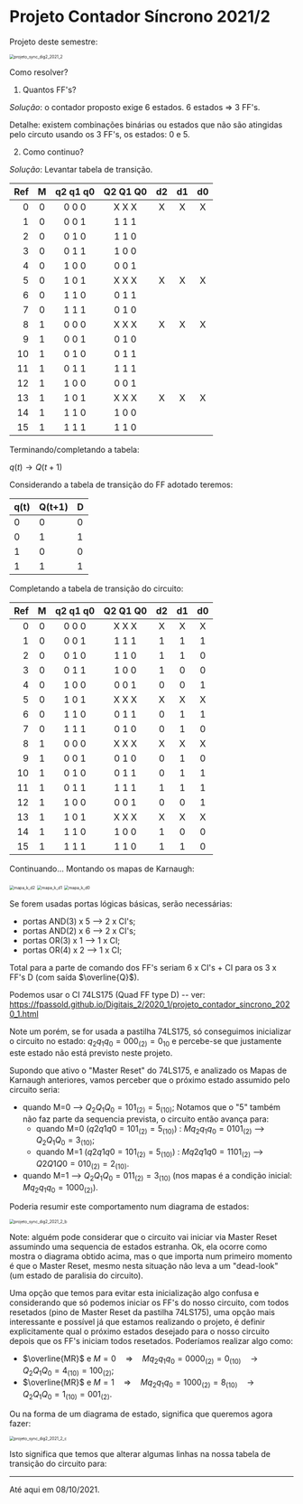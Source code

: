 # Projeto Contador Síncrono 2021/2

Projeto deste semestre:

<img src="projeto_sync_dig2_2021_2.png" alt="projeto_sync_dig2_2021_2" style="zoom:50%;" />

Como resolver?

1) Quantos FF's? 

*Solução*: o contador proposto exige 6 estados. 6 estados => 3 FF's.

Detalhe: existem combinações binárias ou estados que não são atingidas pelo circuto usando os 3 FF's, os estados: 0 e 5.

2. Como continuo?

*Solução*: Levantar tabela de transição.

|  Ref |  M   | q2 q1 q0 | Q2 Q1 Q0 |  d2  |  d1  |  d0  |
| ---: | :--: | :------: | :------: | :--: | :--: | :--: |
|    0 |  0   |  0 0 0   |  X X X   |  X   |  X   |  X   |
|    1 |  0   |  0 0 1   |  1 1 1   |      |      |      |
|    2 |  0   |  0 1 0   |  1 1 0   |      |      |      |
|    3 |  0   |  0 1 1   |  1 0 0   |      |      |      |
|    4 |  0   |  1 0 0   |  0 0 1   |      |      |      |
|    5 |  0   |  1 0 1   |  X X X   |  X   |  X   |  X   |
|    6 |  0   |  1 1 0   |  0 1 1   |      |      |      |
|    7 |  0   |  1 1 1   |  0 1 0   |      |      |      |
|    8 |  1   |  0 0 0   |  X X X   |  X   |  X   |  X   |
|    9 |  1   |  0 0 1   |  0 1 0   |      |      |      |
|   10 |  1   |  0 1 0   |  0 1 1   |      |      |      |
|   11 |  1   |  0 1 1   |  1 1 1   |      |      |      |
|   12 |  1   |  1 0 0   |  0 0 1   |      |      |      |
|   13 |  1   |  1 0 1   |  X X X   |  X   |  X   |  X   |
|   14 |  1   |  1 1 0   |  1 0 0   |      |      |      |
|   15 |  1   |  1 1 1   |  1 1 0   |      |      |      |

 Terminando/completando a tabela:

$q(t) \longrightarrow Q(t+1)$

Considerando a tabela de transição do FF adotado teremos:

| q(t) | Q(t+1) | D    |
| ---- | ------ | ---- |
| 0    | 0      | 0    |
| 0    | 1      | 1    |
| 1    | 0      | 0    |
| 1    | 1      | 1    |

Completando a tabela de transição do circuito:

|  Ref |  M   | q2 q1 q0 | Q2 Q1 Q0 |  d2  |  d1  |  d0  |
| ---: | :--: | :------: | :------: | :--: | :--: | :--: |
|    0 |  0   |  0 0 0   |  X X X   |  X   |  X   |  X   |
|    1 |  0   |  0 0 1   |  1 1 1   |  1   |  1   |  1   |
|    2 |  0   |  0 1 0   |  1 1 0   |  1   |  1   |  0   |
|    3 |  0   |  0 1 1   |  1 0 0   |  1   |  0   |  0   |
|    4 |  0   |  1 0 0   |  0 0 1   |  0   |  0   |  1   |
|    5 |  0   |  1 0 1   |  X X X   |  X   |  X   |  X   |
|    6 |  0   |  1 1 0   |  0 1 1   |  0   |  1   |  1   |
|    7 |  0   |  1 1 1   |  0 1 0   |  0   |  1   |  0   |
|    8 |  1   |  0 0 0   |  X X X   |  X   |  X   |  X   |
|    9 |  1   |  0 0 1   |  0 1 0   |  0   |  1   |  0   |
|   10 |  1   |  0 1 0   |  0 1 1   |  0   |  1   |  1   |
|   11 |  1   |  0 1 1   |  1 1 1   |  1   |  1   |  1   |
|   12 |  1   |  1 0 0   |  0 0 1   |  0   |  0   |  1   |
|   13 |  1   |  1 0 1   |  X X X   |  X   |  X   |  X   |
|   14 |  1   |  1 1 0   |  1 0 0   |  1   |  0   |  0   |
|   15 |  1   |  1 1 1   |  1 1 0   |  1   |  1   |  0   |

Continuando... Montando os mapas de Karnaugh:

<img src="mapa_k_d2.jpg" alt="mapa_k_d2" style="zoom:50%;" />

<img src="mapa_k_d1.jpg" alt="mapa_k_d1" style="zoom:50%;" />



<img src="mapa_k_d0.jpg" alt="mapa_k_d0" style="zoom:50%;" />

Se forem usadas portas lógicas básicas, serão necessárias:

- portas AND(3) x 5 --> 2 x CI's; 
- portas AND(2) x 6 --> 2 x CI's;
- portas OR(3) x 1 --> 1 x CI;
- portas OR(4) x 2 --> 1 x CI;

Total para a parte de comando dos FF's seriam 6 x CI's + CI para os 3 x FF's D (com saída $\overline{Q}$).

Podemos usar o CI 74LS175 (Quad FF type D) -- ver: https://fpassold.github.io/Digitais_2/2020_1/projeto_contador_sincrono_2020_1.html 

Note um porém, se for usada a pastilha 74LS175, só conseguimos inicializar o circuito no estado: $q_2q_1q_0=000_{(2)}=0_{10}$ e percebe-se que justamente este estado não está previsto neste projeto.

Supondo que ativo o "Master Reset" do 74LS175, e analizado os Mapas de Karnaugh anteriores, vamos perceber que o próximo estado assumido pelo circuito seria: 

* quando M=0 --> $Q_2Q_1Q_0=101_{(2)}=5_{(10)}$; Notamos que o "5" também não faz parte da sequencia prevista, o circuito então avança para:
  * quando M=0 ($q2q1q0=101_{(2)}=5_{(10)}$) : $Mq_2q_1q_0=0101_{(2)}$ --> $Q_2Q_1Q_0=3_{(10)}$;
  * quando M=1 ($q2q1q0=101_{(2)}=5_{(10)}$) : $Mq2q1q0=1101_{(2)}$ --> $Q2Q1Q0=010_{(2)}=2_{(10)}$.
* quando M=1 --> $Q_2Q_1Q_0= 011_{(2)}=3_{(10)}$ (nos mapas é a condição inicial: $Mq_2q_1q_0=1000_{(2)}$).

Poderia resumir este comportamento num diagrama de estados:

<img src="projeto_sync_dig2_2021_2_b.jpg" alt="projeto_sync_dig2_2021_2_b" style="zoom:50%;" />

Note: alguém pode considerar que o circuito vai iniciar via Master Reset assumindo uma sequencia de estados estranha. Ok, ela ocorre como mostra o diagrama obtido acima, mas o que importa num primeiro momento é que o Master Reset, mesmo nesta situação não leva a um "dead-look"  (um estado de paralisia do circuito).

Uma opção que temos para evitar esta inicialização algo confusa e considerando que só podemos iniciar os FF's do nosso circuito, com todos resetados (pino de Master Reset da pastilha 74LS175), uma opção mais interessante e possível já que estamos realizando o projeto, é definir explicitamente qual o próximo estados desejado para o nosso circuito depois que os FF's iniciam todos resetados. Poderíamos realizar algo como:

* $\overline{MR}$ e $M=0 \quad \Rightarrow \quad Mq_2q_1q_0=0000_{(2)}=0_{(10)} \quad \longrightarrow \quad Q_2Q_1Q_0=4_{(10)}=100_{(2)}$;
* $\overline{MR}$ e $M=1 \quad \Rightarrow \quad Mq_2q_1q_0=1000_{(2)}=8_{(10)} \quad \longrightarrow \quad Q_2Q_1Q_0=1_{(10)}=001_{(2)}$.

Ou na forma de um diagrama de estado, significa que queremos agora fazer:

<img src="projeto_sync_dig2_2021_2_c.png" alt="projeto_sync_dig2_2021_2_c" style="zoom:50%;" />

Isto significa que temos que alterar algumas linhas na nossa tabela de transição do circuito para:

---

Até aqui em 08/10/2021.



